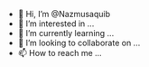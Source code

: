 - 👋 Hi, I’m @Nazmusaquib
- 👀 I’m interested in ...
- 🌱 I’m currently learning ...
- 💞️ I’m looking to collaborate on ...
- 📫 How to reach me ...

<!---
Nazmusaquib/Nazmusaquib is a ✨ special ✨ repository because its `README.md` (this file) appears on your GitHub profile.
You can click the Preview link to take a look at your changes.
--->
